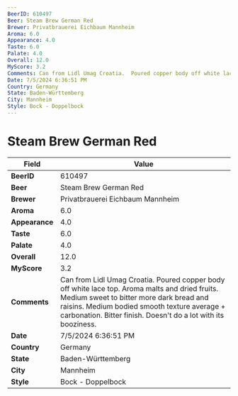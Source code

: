 ```yaml
---
BeerID: 610497
Beer: Steam Brew German Red
Brewer: Privatbrauerei Eichbaum Mannheim
Aroma: 6.0
Appearance: 4.0
Taste: 6.0
Palate: 4.0
Overall: 12.0
MyScore: 3.2
Comments: Can from Lidl Umag Croatia.  Poured copper body off white lace top.  Aroma malts and dried fruits. Medium sweet to bitter more dark bread and raisins. Medium bodied smooth texture average + carbonation.  Bitter finish. Doesn't do a lot with its booziness.
Date: 7/5/2024 6:36:51 PM
Country: Germany
State: Baden-Württemberg
City: Mannheim
Style: Bock - Doppelbock
---
```


# Steam Brew German Red

| Field         | Value |
|---------------|-------|
| **BeerID** | 610497 |
| **Beer** | Steam Brew German Red |
| **Brewer** | Privatbrauerei Eichbaum Mannheim |
| **Aroma** | 6.0 |
| **Appearance** | 4.0 |
| **Taste** | 6.0 |
| **Palate** | 4.0 |
| **Overall** | 12.0 |
| **MyScore** | 3.2 |
| **Comments** | Can from Lidl Umag Croatia.  Poured copper body off white lace top.  Aroma malts and dried fruits. Medium sweet to bitter more dark bread and raisins. Medium bodied smooth texture average + carbonation.  Bitter finish. Doesn't do a lot with its booziness. |
| **Date** | 7/5/2024 6:36:51 PM |
| **Country** | Germany |
| **State** | Baden-Württemberg |
| **City** | Mannheim |
| **Style** | Bock - Doppelbock |
